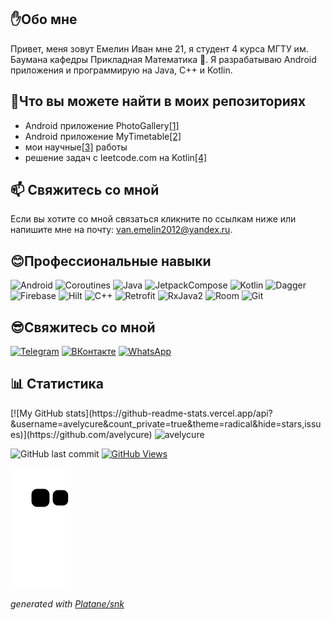 ## ✋Обо мне
Привет, меня зовут Емелин Иван мне 21, я студент 4 курса МГТУ им. Баумана кафедры Прикладная Математика 👨‍. Я разрабатываю Android приложения и программирую на Java, C++ и Kotlin.
## 📓Что вы можете найти в моих репозиториях
* Android приложение PhotoGallery[[1]](https://github.com/avelycure/PhotoGallery "See more")
* Android приложение MyTimetable[[2]](https://github.com/avelycure/MyTimetable "See more")
* мои научные[[3]](https://github.com/avelycure/ScientificWork "See more") работы
* решение задач с leetcode.com на Kotlin[[4]](https://github.com/avelycure/LeetcodePractice)
## 📫 Свяжитесь со мной
Если вы хотите со мной связаться кликните по ссылкам ниже или напишите мне на почту: van.emelin2012@yandex.ru.
## 😊Профессиональные навыки
![Android](https://img.shields.io/badge/Android-3DDC84?style=for-the-badge&logo=android&logoColor=white)
![Coroutines](https://img.shields.io/badge/-Coroutines-A01368?style=for-the-badge&logo=coroutines&logoColor=0D30CE)
![Java](https://img.shields.io/badge/Java-ED8B00?style=for-the-badge&logo=java&logoColor=white)
![JetpackCompose](https://img.shields.io/badge/-Jetpack_Compose-A01368?style=for-the-badge&logo=coroutines&logoColor=0D30CE)
![Kotlin](https://img.shields.io/badge/Kotlin-0095D5?&style=for-the-badge&logo=kotlin&logoColor=white)
![Dagger](https://img.shields.io/badge/-Dagger-A01368?style=for-the-badge&logo=dagger&logoColor=0D30CE)
![Firebase](https://img.shields.io/badge/firebase-ffca28?style=for-the-badge&logo=firebase&logoColor=black)
![Hilt](https://img.shields.io/badge/-Hilt-A01368?style=for-the-badge&logo=hilt&logoColor=0D30CE)
![C++](https://img.shields.io/badge/C%2B%2B-00599C?style=for-the-badge&logo=c%2B%2B&logoColor=white)
![Retrofit](https://img.shields.io/badge/-Retrofit-A01368?style=for-the-badge&logo=retrofit&logoColor=0D30CE)
![RxJava2](https://img.shields.io/badge/-RxJava2-ED8B00?style=for-the-badge&logo=ReactiveX&logoColor=A01368)
![Room](https://img.shields.io/badge/-Room-A01368?style=for-the-badge&logo=room&logoColor=0D30CE)
![Git](https://img.shields.io/badge/Git-F05032?style=for-the-badge&logo=git&logoColor=white)
## 😎Свяжитесь со мной
[![Telegram](https://img.shields.io/badge/Telegram-1974D2?style=for-the-badge&logo=telegram)](https://telegram.me/ivan_emelin)
[![ВКонтакте](https://img.shields.io/badge/вконтакте-%232E87FB.svg?&style=for-the-badge&logo=vk&logoColor=white)](https://vk.com/ivaneme1in)
[![WhatsApp](https://img.shields.io/badge/WhatsApp-25D366?style=for-the-badge&logo=whatsapp&logoColor=white)](//wa.me/+79164620904)
## 📊 Статистика
<p>
[![My GitHub stats](https://github-readme-stats.vercel.app/api?&username=avelycure&count_private=true&theme=radical&hide=stars,issues)](https://github.com/avelycure) 
<img src="https://github-readme-streak-stats.herokuapp.com/?user=avelycure" alt="avelycure" />
 </p>
<img alt="GitHub last commit" src="https://img.shields.io/github/last-commit/avelycure/avelycure?label=last%20update"> <a href="#"> <img alt="GitHub Views" src="https://komarev.com/ghpvc/?username=avelycure&color=yellow"/></a>

![github contribution grid snake animation](https://raw.githubusercontent.com/avelycure/avelycure/output/github-contribution-grid-snake.svg)

_generated with [Platane/snk](https://github.com/Platane/snk)_
